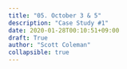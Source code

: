 ```yaml
---
title: "05. October 3 & 5"
description: "Case Study #1"
date: 2020-01-28T00:10:51+09:00
draft: True
author: "Scott Coleman"
collapsible: true
---
```

